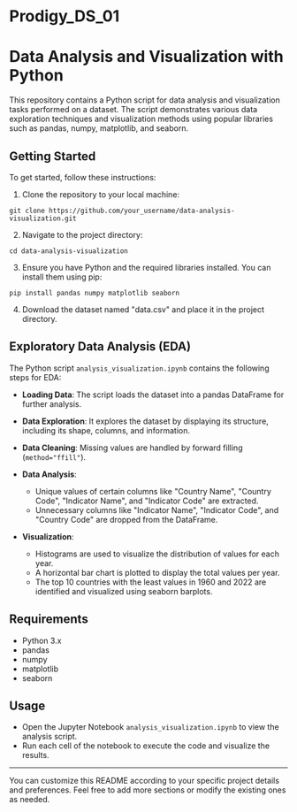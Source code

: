 # Prodigy_DS_01

# Data Analysis and Visualization with Python

This repository contains a Python script for data analysis and visualization tasks performed on a dataset. The script demonstrates various data exploration techniques and visualization methods using popular libraries such as pandas, numpy, matplotlib, and seaborn.

## Getting Started

To get started, follow these instructions:

1. Clone the repository to your local machine:

```
git clone https://github.com/your_username/data-analysis-visualization.git
```

2. Navigate to the project directory:

```
cd data-analysis-visualization
```

3. Ensure you have Python and the required libraries installed. You can install them using pip:

```
pip install pandas numpy matplotlib seaborn
```

4. Download the dataset named "data.csv" and place it in the project directory.

## Exploratory Data Analysis (EDA)

The Python script `analysis_visualization.ipynb` contains the following steps for EDA:

- **Loading Data**: The script loads the dataset into a pandas DataFrame for further analysis.
  
- **Data Exploration**: It explores the dataset by displaying its structure, including its shape, columns, and information.

- **Data Cleaning**: Missing values are handled by forward filling (`method="ffill"`).

- **Data Analysis**:
  - Unique values of certain columns like "Country Name", "Country Code", "Indicator Name", and "Indicator Code" are extracted.
  - Unnecessary columns like "Indicator Name", "Indicator Code", and "Country Code" are dropped from the DataFrame.

- **Visualization**:
  - Histograms are used to visualize the distribution of values for each year.
  - A horizontal bar chart is plotted to display the total values per year.
  - The top 10 countries with the least values in 1960 and 2022 are identified and visualized using seaborn barplots.

## Requirements

- Python 3.x
- pandas
- numpy
- matplotlib
- seaborn

## Usage

- Open the Jupyter Notebook `analysis_visualization.ipynb` to view the analysis script.
- Run each cell of the notebook to execute the code and visualize the results.

----

You can customize this README according to your specific project details and preferences. Feel free to add more sections or modify the existing ones as needed.
